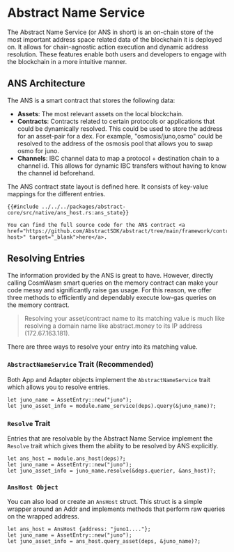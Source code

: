 # Abstract Name Service

The Abstract Name Service (or ANS in short) is an on-chain store of the most important address space related data of the
blockchain it is deployed on. It allows for chain-agnostic action execution and dynamic address resolution.
These features enable both users and developers to engage with the blockchain in a more intuitive manner.

## ANS Architecture

The ANS is a smart contract that stores the following data:

- **Assets**: The most relevant assets on the local blockchain.
- **Contracts**: Contracts related to certain protocols or applications that could be dynamically resolved. This could
  be used to store the address for an asset-pair for a dex. For example, "osmosis/juno,osmo" could be resolved to the
  address of
  the osmosis pool that allows you to swap osmo for juno.
- **Channels**: IBC channel data to map a protocol + destination chain to a channel id. This allows for dynamic IBC
  transfers without having to know the channel id beforehand.

The ANS contract state layout is defined here. It consists of key-value mappings for the different entries.

```rust,no_run
{{#include ../../../packages/abstract-core/src/native/ans_host.rs:ans_state}}
```

```admonish info
You can find the full source code for the ANS contract <a href="https://github.com/AbstractSDK/abstract/tree/main/framework/contracts/native/ans-host>" target="_blank">here</a>.
```

## Resolving Entries

The information provided by the ANS is great to have. However, directly calling CosmWasm smart queries on the memory contract can
make your code messy and significantly raise gas usage. For this reason, we offer three methods to efficiently and
dependably execute low-gas queries on the memory contract.

> Resolving your asset/contract name to its matching value is much like resolving a domain name like abstract.money to
> its IP address (172.67.163.181).

There are three ways to resolve your entry into its matching value.

### `AbstractNameService` Trait (Recommended)

Both App and Adapter objects implement the `AbstractNameService` trait which allows you to resolve entries.

```rust,ignore
let juno_name = AssetEntry::new("juno");
let juno_asset_info = module.name_service(deps).query(&juno_name)?;
```

### `Resolve` Trait

Entries that are resolvable by the Abstract Name Service implement the `Resolve` trait which gives them the ability to
be resolved by ANS explicitly.

```rust,ignore
let ans_host = module.ans_host(deps)?;
let juno_name = AssetEntry::new("juno");
let juno_asset_info = juno_name.resolve(&deps.querier, &ans_host)?;
```

### `AnsHost Object`

You can also load or create an `AnsHost` struct. This struct is a simple wrapper around an Addr and implements methods
that perform raw queries on the wrapped address.

```rust,ignore
let ans_host = AnsHost {address: "juno1...."};
let juno_name = AssetEntry::new("juno");
let juno_asset_info = ans_host.query_asset(deps, &juno_name)?;
```


